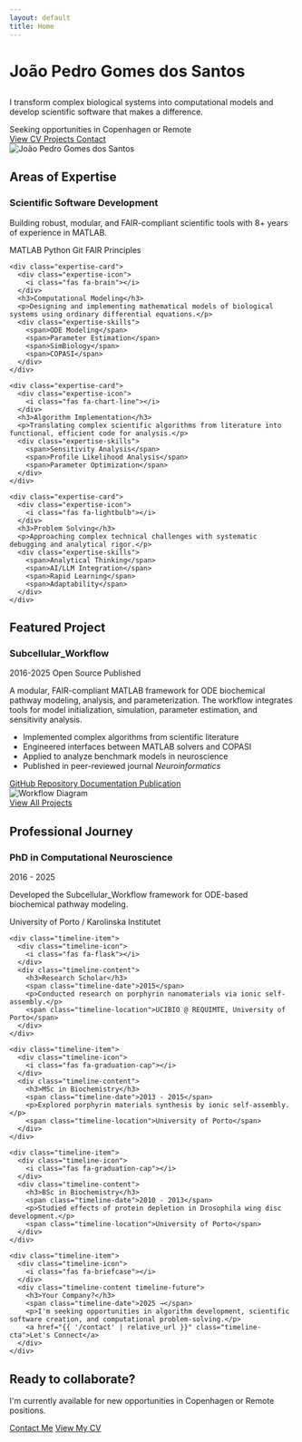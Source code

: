 ```yaml
---
layout: default
title: Home
---
```


<div class="hero-section">
  <div class="hero-background"></div>
  <div class="hero-content">
    <div class="hero-text">
      <h1 class="animated-text">João Pedro Gomes dos Santos</h1>
      <div class="typewriter">
        <h2 id="typewriter-text"></h2>
      </div>
      <p class="hero-description">I transform complex biological systems into computational models and develop scientific software that makes a difference.</p>
      <div class="location-badge">
        <i class="fas fa-map-marker-alt"></i> Seeking opportunities in Copenhagen or Remote
      </div>
      <div class="hero-buttons">
        <a href="{{ '/cv' | relative_url }}" class="hero-button primary-button">
          <i class="fas fa-file-alt"></i> View CV
        </a>
        <a href="{{ '/projects' | relative_url }}" class="hero-button secondary-button">
          <i class="fas fa-laptop-code"></i> Projects
        </a>
        <a href="{{ '/contact' | relative_url }}" class="hero-button secondary-button">
          <i class="fas fa-envelope"></i> Contact
        </a>
      </div>
    </div>
    <div class="hero-image-container">
      <div class="hero-image-border">
        <img src="{{ '/assets/images/Profile.jpg' | relative_url }}" alt="João Pedro Gomes dos Santos" class="hero-image">
      </div>
    </div>
  </div>
</div>

<div class="section-divider">
  <div class="divider-line"></div>
  <div class="divider-icon"><i class="fas fa-code"></i></div>
  <div class="divider-line"></div>
</div>

<section class="expertise-section">
  <h2 class="section-heading"><span class="heading-icon"><i class="fas fa-star"></i></span> Areas of Expertise</h2>
  
  <div class="expertise-grid">
    <div class="expertise-card">
      <div class="expertise-icon">
        <i class="fas fa-laptop-code"></i>
      </div>
      <h3>Scientific Software Development</h3>
      <p>Building robust, modular, and FAIR-compliant scientific tools with 8+ years of experience in MATLAB.</p>
      <div class="expertise-skills">
        <span>MATLAB</span>
        <span>Python</span>
        <span>Git</span>
        <span>FAIR Principles</span>
      </div>
    </div>
    
    <div class="expertise-card">
      <div class="expertise-icon">
        <i class="fas fa-brain"></i>
      </div>
      <h3>Computational Modeling</h3>
      <p>Designing and implementing mathematical models of biological systems using ordinary differential equations.</p>
      <div class="expertise-skills">
        <span>ODE Modeling</span>
        <span>Parameter Estimation</span>
        <span>SimBiology</span>
        <span>COPASI</span>
      </div>
    </div>
    
    <div class="expertise-card">
      <div class="expertise-icon">
        <i class="fas fa-chart-line"></i>
      </div>
      <h3>Algorithm Implementation</h3>
      <p>Translating complex scientific algorithms from literature into functional, efficient code for analysis.</p>
      <div class="expertise-skills">
        <span>Sensitivity Analysis</span>
        <span>Profile Likelihood Analysis</span>
        <span>Parameter Optimization</span>
      </div>
    </div>
    
    <div class="expertise-card">
      <div class="expertise-icon">
        <i class="fas fa-lightbulb"></i>
      </div>
      <h3>Problem Solving</h3>
      <p>Approaching complex technical challenges with systematic debugging and analytical rigor.</p>
      <div class="expertise-skills">
        <span>Analytical Thinking</span>
        <span>AI/LLM Integration</span>
        <span>Rapid Learning</span>
        <span>Adaptability</span>
      </div>
    </div>
  </div>
</section>

<div class="section-divider">
  <div class="divider-line"></div>
  <div class="divider-icon"><i class="fas fa-project-diagram"></i></div>
  <div class="divider-line"></div>
</div>

<section class="featured-project">
  <h2 class="section-heading"><span class="heading-icon"><i class="fas fa-award"></i></span> Featured Project</h2>
  
  <div class="project-showcase">
    <div class="project-showcase-content">
      <h3>Subcellular_Workflow</h3>
      <div class="project-showcase-badges">
        <span class="project-badge"><i class="fas fa-calendar-alt"></i> 2016-2025</span>
        <span class="project-badge"><i class="fab fa-github"></i> Open Source</span>
        <span class="project-badge"><i class="fas fa-book"></i> Published</span>
      </div>
      <p class="project-showcase-description">
        A modular, FAIR-compliant MATLAB framework for ODE biochemical pathway modeling, analysis, and parameterization. The workflow integrates tools for model initialization, simulation, parameter estimation, and sensitivity analysis.
      </p>
      <ul class="project-showcase-features">
        <li><i class="fas fa-check"></i> Implemented complex algorithms from scientific literature</li>
        <li><i class="fas fa-check"></i> Engineered interfaces between MATLAB solvers and COPASI</li>
        <li><i class="fas fa-check"></i> Applied to analyze benchmark models in neuroscience</li>
        <li><i class="fas fa-check"></i> Published in peer-reviewed journal <em>Neuroinformatics</em></li>
      </ul>
      <div class="project-showcase-links">
        <a href="https://github.com/jpgsantos/Subcellular_Workflow" target="_blank" class="project-link">
          <i class="fab fa-github"></i> GitHub Repository
        </a>
        <a href="https://subcellular-workflow.readthedocs.io/" target="_blank" class="project-link">
          <i class="fas fa-book"></i> Documentation
        </a>
        <a href="https://doi.org/10.1007/s12021-021-09546-3" target="_blank" class="project-link">
          <i class="fas fa-file-alt"></i> Publication
        </a>
      </div>
    </div>
    <div class="project-showcase-visual">
      <div class="visual-container">
        <div class="diagram">
          <img src="{{ '/assets/images/workflow_diagram.svg' | relative_url }}" alt="Workflow Diagram" class="diagram-image">
        </div>
      </div>
    </div>
  </div>
  
  <div class="view-more-projects">
    <a href="{{ '/projects' | relative_url }}" class="view-more-link">
      View All Projects <i class="fas fa-arrow-right"></i>
    </a>
  </div>
</section>

<div class="section-divider">
  <div class="divider-line"></div>
  <div class="divider-icon"><i class="fas fa-user-graduate"></i></div>
  <div class="divider-line"></div>
</div>

<section class="journey-section">
  <h2 class="section-heading"><span class="heading-icon"><i class="fas fa-road"></i></span> Professional Journey</h2>
  
  <div class="timeline">
    <div class="timeline-item">
      <div class="timeline-icon">
        <i class="fas fa-graduation-cap"></i>
      </div>
      <div class="timeline-content">
        <h3>PhD in Computational Neuroscience</h3>
        <span class="timeline-date">2016 - 2025</span>
        <p>Developed the Subcellular_Workflow framework for ODE-based biochemical pathway modeling.</p>
        <span class="timeline-location">University of Porto / Karolinska Institutet</span>
      </div>
    </div>
    
    <div class="timeline-item">
      <div class="timeline-icon">
        <i class="fas fa-flask"></i>
      </div>
      <div class="timeline-content">
        <h3>Research Scholar</h3>
        <span class="timeline-date">2015</span>
        <p>Conducted research on porphyrin nanomaterials via ionic self-assembly.</p>
        <span class="timeline-location">UCIBIO @ REQUIMTE, University of Porto</span>
      </div>
    </div>
    
    <div class="timeline-item">
      <div class="timeline-icon">
        <i class="fas fa-graduation-cap"></i>
      </div>
      <div class="timeline-content">
        <h3>MSc in Biochemistry</h3>
        <span class="timeline-date">2013 - 2015</span>
        <p>Explored porphyrin materials synthesis by ionic self-assembly.</p>
        <span class="timeline-location">University of Porto</span>
      </div>
    </div>
    
    <div class="timeline-item">
      <div class="timeline-icon">
        <i class="fas fa-graduation-cap"></i>
      </div>
      <div class="timeline-content">
        <h3>BSc in Biochemistry</h3>
        <span class="timeline-date">2010 - 2013</span>
        <p>Studied effects of protein depletion in Drosophila wing disc development.</p>
        <span class="timeline-location">University of Porto</span>
      </div>
    </div>
    
    <div class="timeline-item">
      <div class="timeline-icon">
        <i class="fas fa-briefcase"></i>
      </div>
      <div class="timeline-content timeline-future">
        <h3>Your Company?</h3>
        <span class="timeline-date">2025 →</span>
        <p>I'm seeking opportunities in algorithm development, scientific software creation, and computational problem-solving.</p>
        <a href="{{ '/contact' | relative_url }}" class="timeline-cta">Let's Connect</a>
      </div>
    </div>
  </div>
</section>

<div class="section-divider">
  <div class="divider-line"></div>
  <div class="divider-icon"><i class="fas fa-comments"></i></div>
  <div class="divider-line"></div>
</div>

<div class="cta-section">
  <div class="cta-content">
    <h2>Ready to collaborate?</h2>
    <p>I'm currently available for new opportunities in Copenhagen or Remote positions.</p>
    <div class="cta-buttons">
      <a href="{{ '/contact' | relative_url }}" class="cta-button">Contact Me</a>
      <a href="{{ '/cv' | relative_url }}" class="cta-button-secondary">View My CV</a>
    </div>
  </div>
</div>

<script src="{{ '/assets/js/home.js' | relative_url }}"></script>